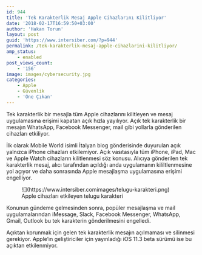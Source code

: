 ```yaml
---
id: 944
title: 'Tek Karakterlik Mesaj Apple Cihazlarını Kilitliyor'
date: '2018-02-17T16:59:50+03:00'
author: 'Hakan Torun'
layout: post
guid: 'https://www.intersiber.com/?p=944'
permalink: /tek-karakterlik-mesaj-apple-cihazlarini-kilitliyor/
amp_status:
    - enabled
post_views_count:
    - '156'
image: images/cybersecurity.jpg
categories:
    - Apple
    - Güvenlik
    - 'Öne Çıkan'
---
```


Tek karakterlik bir mesajla tüm Apple cihazlarını kilitleyen ve mesaj uygulamasına erişimi kapatan açık hızla yayılıyor. Açık tek karakterlik bir mesajın WhatsApp, Facebook Messenger, mail gibi yollarla gönderilen cihazları etkiliyor.

İlk olarak Mobile World isimli İtalyan blog gönderisinde duyurulan açık yalnızca iPhone cihazları etkilemiyor. Açık vasıtasıyla tüm iPhone, iPad, Mac ve Apple Watch cihazların kilitlenmesi söz konusu. Alıcıya gönderilen tek karakterlik mesaj, alıcı tarafından açıldığı anda uygulamanın kililtlenmesine yol açıyor ve daha sonrasında Apple mesajlaşma uygulamasına erişimi engelliyor.

<figure aria-describedby="caption-attachment-945" class="wp-caption aligncenter" id="attachment_945" style="width: 810px">![](https://www.intersiber.comimages/telugu-karakteri.png)<figcaption class="wp-caption-text" id="caption-attachment-945">Apple cihazları etkileyen telugu karakteri</figcaption></figure>

Konunun gündeme gelmesinden sonra, popüler mesajlaşma ve mail uygulamalarından iMessage, Slack, Facebook Messenger, WhatsApp, Gmail, Outlook bu tek karakterin gönderilmesini engelledi.

Açıktan korunmak için gelen tek karakterlik mesajın açılmaması ve silinmesi gerekiyor. Apple’ın geliştiriciler için yayınladığı iOS 11.3 beta sürümü ise bu açıktan etkilenmiyor.